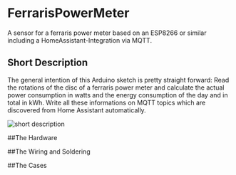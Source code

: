 # FerrarisPowerMeter
A sensor for a ferraris power meter based on an ESP8266 or similar including a HomeAssistant-Integration via MQTT.

## Short Description
The general intention of this Arduino sketch is pretty straight forward: Read the rotations of the disc of a ferraris power meter and calculate the actual power consumption in watts and the energy consumption of the day and in total in kWh. Write all these informations on MQTT topics which are discovered from Home Assistant automatically.

![short description](https://github.com/mrebbert/FerrarisPowerMeter/blob/master/images/short_description.png?raw=true)

##The Hardware

##The Wiring and Soldering

##The Cases